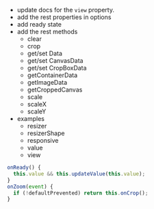 - update docs for the `view` property.
- add the rest properties in options
- add ready state
- add the rest methods
  - clear
  - crop
  - get/set Data
  - get/set CanvasData
  - get/set CropBoxData
  - getContainerData
  - getImageData
  - getCroppedCanvas
  - scale
  - scaleX
  - scaleY
- examples
  - resizer
  - resizerShape
  - responsive
  - value
  - view

```js
onReady() {
  this.value && this.updateValue(this.value);
}
onZoom(event) {
  if (!defaultPrevented) return this.onCrop();
}
```
